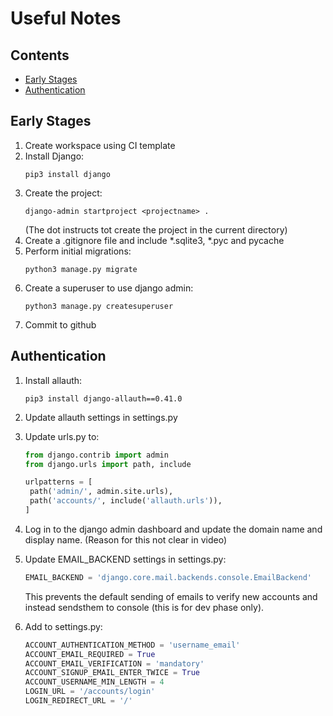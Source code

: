 # Useful Notes <!-- omit in toc -->
## Contents <!-- omit in toc -->
- [Early Stages](#early-stages)
- [Authentication](#authentication)
## Early Stages
1. Create workspace using CI template
2. Install Django:
   ```shell
   pip3 install django
   ```
3. Create the project:
   ```shell
   django-admin startproject <projectname> .
   ```
   (The dot instructs tot create the project in the current directory)
4. Create a .gitignore file and include *.sqlite3, *.pyc and pycache
5. Perform initial migrations:
   ```shell
   python3 manage.py migrate
   ```
6. Create a superuser to use django admin:
   ```
   python3 manage.py createsuperuser
   ```
7. Commit to github   

## Authentication
1. Install allauth:
   ```shell
   pip3 install django-allauth==0.41.0
   ```
2. Update allauth settings in settings.py
3. Update urls.py to:
   ```python
   from django.contrib import admin
   from django.urls import path, include

   urlpatterns = [
    path('admin/', admin.site.urls),
    path('accounts/', include('allauth.urls')),
   ]
   ```

4. Log in to the django admin dashboard and update the domain name and display name. (Reason for this not clear in video)
5. Update EMAIL_BACKEND settings in settings.py:
   ```py
   EMAIL_BACKEND = 'django.core.mail.backends.console.EmailBackend'
   ```
   This prevents the default sending of emails to verify new accounts and instead sendsthem to console (this is for dev phase only).
6. Add to settings.py:
   ```py
   ACCOUNT_AUTHENTICATION_METHOD = 'username_email'
   ACCOUNT_EMAIL_REQUIRED = True
   ACCOUNT_EMAIL_VERIFICATION = 'mandatory'
   ACCOUNT_SIGNUP_EMAIL_ENTER_TWICE = True
   ACCOUNT_USERNAME_MIN_LENGTH = 4
   LOGIN_URL = '/accounts/login'
   LOGIN_REDIRECT_URL = '/'
   ```